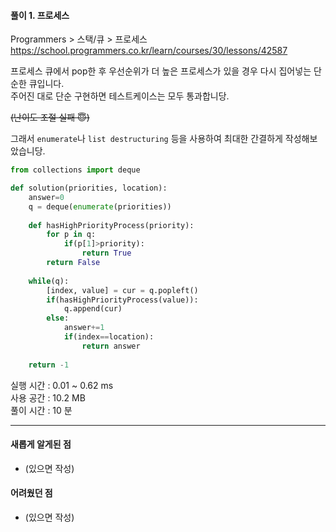 #### 풀이 1. 프로세스

Programmers > 스택/큐 > 프로세스  
https://school.programmers.co.kr/learn/courses/30/lessons/42587

프로세스 큐에서 pop한 후 우선순위가 더 높은 프로세스가 있을 경우 다시 집어넣는 단순한 큐입니다.  
주어진 대로 단순 구현하면 테스트케이스는 모두 통과합니당.

~~(난이도 조절 실패 😇)~~

그래서 `enumerate`나 `list destructuring` 등을 사용하여 최대한 간결하게 작성해보았습니당.

```python
from collections import deque

def solution(priorities, location):
    answer=0
    q = deque(enumerate(priorities))
    
    def hasHighPriorityProcess(priority):
        for p in q:
            if(p[1]>priority):
                return True
        return False
    
    while(q):
        [index, value] = cur = q.popleft()
        if(hasHighPriorityProcess(value)):
            q.append(cur)
        else:
            answer+=1
            if(index==location):
                return answer
        
    return -1
```


실행 시간 : 0.01 ~ 0.62 ms    
사용 공간 : 10.2 MB  
풀이 시간 : 10 분

--- 

#### 새롭게 알게된 점
+ (있으면 작성)

#### 어려웠던 점
+ (있으면 작성)
